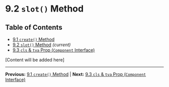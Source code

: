 # 9.2 `slot()` Method

## Table of Contents
- [9.1 `create()` Method](./9.1-create-method.md)
- [9.2 `slot()` Method](./9.2-slot-method.md) *(current)*
- [9.3 `cls` & `tva` Prop (`Component` Interface)](./9.3-cls-tva-prop-component-interface.md)

[Content will be added here]

---

**Previous:** [9.1 `create()` Method](./9.1-create-method.md) | **Next:** [9.3 `cls` & `tva` Prop (`Component` Interface)](./9.3-cls-tva-prop-component-interface.md)
